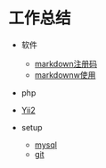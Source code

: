# 工作总结

- 软件
	- [markdown注册码](soft/markdown注册码.md)
	- [markdownw使用](soft/markdown.md)
-  php
- [Yii2](yii2/)

- setup
	- [mysql](setup/)
	- [git](git/)

